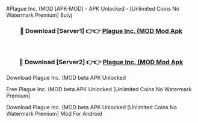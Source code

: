 #Plague Inc. (MOD [APK-MOD] - APK Unlocked - [Unlimited Coins No Watermark Premium] 8uivj



<div align="center">

<h3>🔴 Download [Server1] 👉👉 <a href="https://momento.my/?title=Plague_Inc._(MOD">Plague Inc. (MOD Mod Apk</a></h3><br>

<h3>🔴 Download [Server2] 👉👉 <a href="https://momento.my/?title=Plague_Inc._(MOD">Plague Inc. (MOD Mod Apk</a></h3>
</div>



Download Plague Inc. (MOD beta APK Unlocked

Free Plague Inc. (MOD beta APK Unlocked [Unlimited Coins No Watermark Premium]

Download Plague Inc. (MOD beta APK Unlocked [Unlimited Coins No Watermark Premium] Mod For Android
